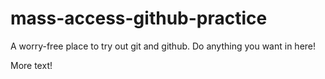 # mass-access-github-practice
A worry-free place to try out git and github. Do anything you want in here!

More text!
